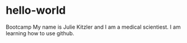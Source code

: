 # hello-world
Bootcamp
My name is Julie Kitzler and I am a medical scientiest.
I am learning how to use github.
